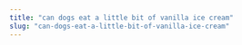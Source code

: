 ```yaml
---
title: "can dogs eat a little bit of vanilla ice cream"
slug: "can-dogs-eat-a-little-bit-of-vanilla-ice-cream"
---
```


